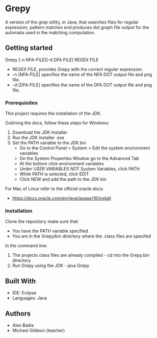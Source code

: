 # Grepy
A version of the grep utility, in Java, that searches files for regular expression, pattern matches and produces dot graph file output for the automata used in the matching computation.

## Getting started

  Grepy [-n NFA-FILE][-d DFA FILE] REGEX FILE

  - REGEX FILE, provides Grepy with the correct regular expression.
  - -n [NFA-FILE] specifies the name of the NFA DOT output file and png file.
  - -d [DFA-FILE] specifies the name of the DFA DOT output file and png file.
  
### Prerequisites

This project requires the installation of the JDK.

Outlining the docs, follow these steps for Windows:

  1. Download the JDK Installer
  2. Run the JDK installer .exe
  3. Set the PATH variable to the JDK bin
      * Go to the Control Panel > System > Edit the system environment variables
      * On the System Properties Window go to the Advanced Tab
      * At the bottom click environment variables
      * Under USER VARIABLES NOT System Variables, click PATH
      * While PATH is selected, click EDIT
      * Click NEW and add the path to the JDK bin
  
For Mac of Linux refer to the official oracle docs:
  - https://docs.oracle.com/en/java/javase/16/install
  
### Installation

Clone the repository make sure that:
  - You have the PATH variable specified
  - You are in the Grepy/bin directory where the .class files are specifed

In the command line:

  1. The projects class files are already compiled
    - cd into the Grepy.bin directory
  2. Run Grepy using the JDK 
    - java Grepy

## Built With

- IDE: Eclipse
- Languages: Java

## Authors
- Alex Badia
- Michael Gildeon (teacher)
